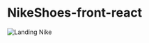 # NikeShoes-front-react

 <img src='https://user-images.githubusercontent.com/78341732/166999351-41ebc8e1-736f-4795-a623-1474f3c4915c.png' alt="Landing Nike" />
